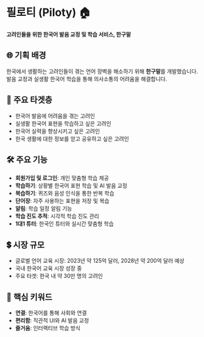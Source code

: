 # 필로티 (Piloty) 🏠

**고려인들을 위한 한국어 발음 교정 및 학습 서비스, 한구말**

## 🌐 기획 배경

한국에서 생활하는 고려인들이 겪는 언어 장벽을 해소하기 위해 **한구말**를 개발했습니다. 발음 교정과 실생활 한국어 학습을 통해 의사소통의 어려움을 해결합니다.

## 🎯 주요 타겟층

- 한국어 발음에 어려움을 겪는 고려인
- 실생활 한국어 표현을 학습하고 싶은 고려인
- 한국어 실력을 향상시키고 싶은 고려인
- 한국 생활에 대한 정보를 얻고 공유하고 싶은 고려인

## 🛠 주요 기능

- **회원가입 및 로그인**: 개인 맞춤형 학습 제공
- **학습하기**: 상황별 한국어 표현 학습 및 AI 발음 교정
- **복습하기**: 퀴즈와 음성 인식을 통한 반복 학습
- **단어장**: 자주 사용하는 표현을 저장 및 복습
- **알림**: 학습 일정 알림 기능
- **학습 진도 추적**: 시각적 학습 진도 관리
- **1대1 튜터**: 한국인 튜터와 실시간 맞춤형 학습

## 💲 시장 규모

- 글로벌 언어 교육 시장: 2023년 약 125억 달러, 2028년 약 200억 달러 예상
- 국내 한국어 교육 시장 성장 중
- 주요 타겟: 한국 내 약 30만 명의 고려인

## 🔑 핵심 키워드

- **연결**: 한국어를 통해 사회와 연결
- **편리함**: 직관적 UI와 AI 발음 교정
- **즐거움**: 인터랙티브 학습 방식
